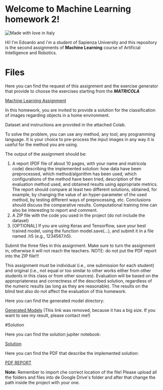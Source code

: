 # Welcome to Machine Learning homework 2!
![Made with love in Italy](https://madewithlove.now.sh/it?heart=true&colorA=%234d3c6f&template=for-the-badge)

Hi! I'm Edoardo and i'm a student of Sapienza University and this repository is the second assignments of **Machine Learning** course of Artificial Intelligence and Robotics.


# Files

Here you can find the request of this assignment and the exercise generator that provide to choose the exercises starting from the ***MATRICOLA***

[Machine Learning Assignment](https://github.com/DarkShrill/Machine-Learning-HW2/blob/master/Request.ipynb)

In this homework, you are invited to provide a solution for the classification of images regarding objects in a home environment.

Dataset and instructions are provided in the attached Colab.

To solve the problem, you can use any method, any tool, any programming language. It is your choice to pre-process the input images in any way it is useful for the method you are using.

The output of the assignment should be:
1) A report (PDF file of about 10 pages, with your name and matricola code) describing the implemented solution: how data have been preprocessed, which method/algorithm has been used, which configurations of the method have been tried, description of the evaluation method used, and obtained results using appropriate metrics. The report should compare at least two different solutions, obtained, for example, by changing the value of an hyper-parameter of the used method, by testing different ways of preprocessing, etc. Conclusions should discuss the comparative results. Computational training time can also be interesting to report and comment.
2) A ZIP file with the code you used in the project (do not include the dataset)
3) [OPTIONAL] If you are using Keras and Tensorflow, save your best trained model, using the function model.save(...), and submit it in a file named <yourmatricola>.h5 (e.g., 1234567.h5).

Submit the three files in this assignment. Make sure to turn the assignment in, otherwise it will not reach the teachers. NOTE: do not put the PDF report into the ZIP file!!!

This assignment must be individual (i.e., one submission for each student) and original (i.e., not equal or too similar to other works either from other students in this class or from other sources). Evaluation will be based on the appropriateness and correctness of the described solution, regardless of the numeric results (as long as they are reasonable). The results on the blind test also do not affect the evaluation of this homework.



Here you can find the generated model directory:

[Generated Models](https://github.com/DarkShrill/Vision-and-Perception-HW1/tree/master/models) (This link was removed, because it has a big size. If you want to see my result, please contact me!)

#Solution

Here you can find the solution jupiter notebook:

[Solution](https://github.com/DarkShrill/Machine-Learning-HW2/blob/master/Homework_2_Edoardo_Papa.ipynb)

Here you can find the PDF that describe the implemented solution:

[PDF REPORT](https://github.com/DarkShrill/Machine-Learning-HW2/blob/master/Homework2_EdoardoPapa_Report.pdf)


**Note:** Remember to import che correct location of the file! Please upload all the folders and files into de Google Drive's folder and after that change the path inside the project with your one.


